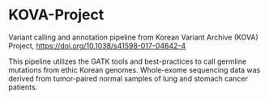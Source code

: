 # KOVA-Project
Variant calling and annotation pipeline from Korean Variant Archive (KOVA) Project, https://doi.org/10.1038/s41598-017-04642-4

This pipeline utilizes the GATK tools and best-practices to call germline mutations from ethic Korean genomes. Whole-exome sequencing data was derived from tumor-paired normal samples of lung and stomach cancer patients. 
